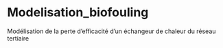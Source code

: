 # Modelisation_biofouling
Modélisation de la perte d’efficacité d’un  échangeur de chaleur du réseau tertiaire
